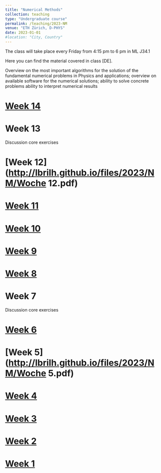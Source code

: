```yaml
---
title: "Numerical Methods"
collection: teaching
type: "Undergraduate course"
permalink: /teaching/2023-NM
venue: "ETH Zürich, D-PHYS"
date: 2023-01-01
#location: "City, Country"
---
```


The class will take place every Friday from 4:15 pm to 6 pm in ML J34.1

Here you can find the material covered in class [DE].

Overview on the most important algorithms for the solution of the fundamental numerical problems in Physics and applications; overview on available software for the numerical solutions; ability to solve concrete problems ability to interpret numerical results

[Week 14](http://lbrilh.github.io/files/2023/NM/Woche_14.pdf)
======

Week 13
======

Discussion core exercises

[Week 12](http://lbrilh.github.io/files/2023/NM/Woche 12.pdf)
======

[Week 11](http://lbrilh.github.io/files/2023/NM/Woche_11.pdf)
======

[Week 10](http://lbrilh.github.io/files/2023/NM/Woche_10.pdf)
======

[Week 9](http://lbrilh.github.io/files/2023/NM/Woche_9.pdf)
======

[Week 8](http://lbrilh.github.io/files/2023/NM/Woche_8.pdf)
======

Week 7
======

Discussion core exercises

[Week 6](http://lbrilh.github.io/files/2023/NM/Woche6.pdf)
======

[Week 5](http://lbrilh.github.io/files/2023/NM/Woche 5.pdf)
======

[Week 4](http://lbrilh.github.io/files/2023/NM/Woche4.pdf)
======

[Week 3](http://lbrilh.github.io/files/2023/NM/Woche_3.pdf)
======

[Week 2](http://lbrilh.github.io/files/2023/NM/Woche2.pdf)
======

[Week 1](http://lbrilh.github.io/files/2023/NM/Woche1.pdf)
======

